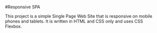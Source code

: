 #Responsive SPA

This project is a simple Single Page Web Site that is responsive on mobile phones and tablets. It is written in HTML and CSS only and uses CSS Flexbox.
